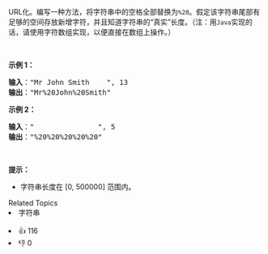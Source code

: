 <p>URL化。编写一种方法，将字符串中的空格全部替换为<code>%20</code>。假定该字符串尾部有足够的空间存放新增字符，并且知道字符串的“真实”长度。（注：用<code>Java</code>实现的话，请使用字符数组实现，以便直接在数组上操作。）</p>

<p>&nbsp;</p>

<p><strong>示例 1：</strong></p>

<pre>
<strong>输入</strong>："Mr John Smith    ", 13
<strong>输出</strong>："Mr%20John%20Smith"
</pre>

<p><strong>示例 2：</strong></p>

<pre>
<strong>输入</strong>："               ", 5
<strong>输出</strong>："%20%20%20%20%20"
</pre>

<p>&nbsp;</p>

<p><strong>提示：</strong></p>

<ul> 
 <li>字符串长度在 [0, 500000] 范围内。</li> 
</ul>

<div><div>Related Topics</div><div><li>字符串</li></div></div><br><div><li>👍 116</li><li>👎 0</li></div>